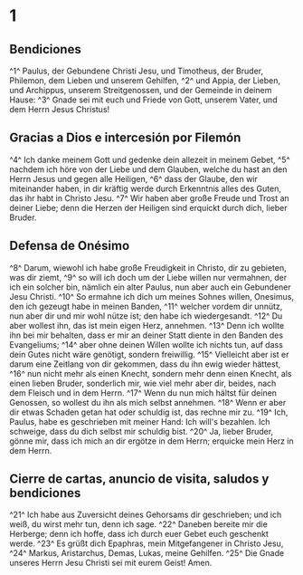 # 1
## Bendiciones
^1^ Paulus, der Gebundene Christi Jesu, und Timotheus, der Bruder, Philemon, dem Lieben und unserem Gehilfen, ^2^ und Appia, der Lieben, und Archippus, unserem Streitgenossen, und der Gemeinde in deinem Hause: ^3^ Gnade sei mit euch und Friede von Gott, unserem Vater, und dem Herrn Jesus Christus! 

## Gracias a Dios e intercesión por Filemón
^4^ Ich danke meinem Gott und gedenke dein allezeit in meinem Gebet, ^5^ nachdem ich höre von der Liebe und dem Glauben, welche du hast an den Herrn Jesus und gegen alle Heiligen, ^6^ dass der Glaube, den wir miteinander haben, in dir kräftig werde durch Erkenntnis alles des Guten, das ihr habt in Christo Jesu. ^7^ Wir haben aber große Freude und Trost an deiner Liebe; denn die Herzen der Heiligen sind erquickt durch dich, lieber Bruder. 

## Defensa de Onésimo
^8^ Darum, wiewohl ich habe große Freudigkeit in Christo, dir zu gebieten, was dir ziemt, ^9^ so will ich doch um der Liebe willen nur vermahnen, der ich ein solcher bin, nämlich ein alter Paulus, nun aber auch ein Gebundener Jesu Christi. ^10^ So ermahne ich dich um meines Sohnes willen, Onesimus, den ich gezeugt habe in meinen Banden, ^11^ welcher vordem dir unnütz, nun aber dir und mir wohl nütze ist; den habe ich wiedergesandt. ^12^ Du aber wollest ihn, das ist mein eigen Herz, annehmen. ^13^ Denn ich wollte ihn bei mir behalten, dass er mir an deiner Statt diente in den Banden des Evangeliums; ^14^ aber ohne deinen Willen wollte ich nichts tun, auf dass dein Gutes nicht wäre genötigt, sondern freiwillig. ^15^ Vielleicht aber ist er darum eine Zeitlang von dir gekommen, dass du ihn ewig wieder hättest, ^16^ nun nicht mehr als einen Knecht, sondern mehr denn einen Knecht, als einen lieben Bruder, sonderlich mir, wie viel mehr aber dir, beides, nach dem Fleisch und in dem Herrn. ^17^ Wenn du nun mich hältst für deinen Genossen, so wollest du ihn als mich selbst annehmen. ^18^ Wenn er aber dir etwas Schaden getan hat oder schuldig ist, das rechne mir zu. ^19^ Ich, Paulus, habe es geschrieben mit meiner Hand: Ich will's bezahlen. Ich schweige, dass du dich selbst mir schuldig bist. ^20^ Ja, lieber Bruder, gönne mir, dass ich mich an dir ergötze in dem Herrn; erquicke mein Herz in dem Herrn. 

## Cierre de cartas, anuncio de visita, saludos y bendiciones
^21^ Ich habe aus Zuversicht deines Gehorsams dir geschrieben; und ich weiß, du wirst mehr tun, denn ich sage. ^22^ Daneben bereite mir die Herberge; denn ich hoffe, dass ich durch euer Gebet euch geschenkt werde. ^23^ Es grüßt dich Epaphras, mein Mitgefangener in Christo Jesu, ^24^ Markus, Aristarchus, Demas, Lukas, meine Gehilfen. ^25^ Die Gnade unseres Herrn Jesu Christi sei mit eurem Geist! Amen.